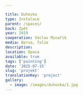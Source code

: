 ```yaml
---

title: Duhovka
type: Instalace
parent: /spaces/
back: Zpět
year: 2019
cooperation: Václav Minařík
media: Barva, folie
description: 
location: Opava
available: true
tags: ['painting']
date: '2025-07-15'
slug: 'projekt'
translationKey: 'project'
gallery:
  - image: /images/duhovka/1.jpg
---
```


